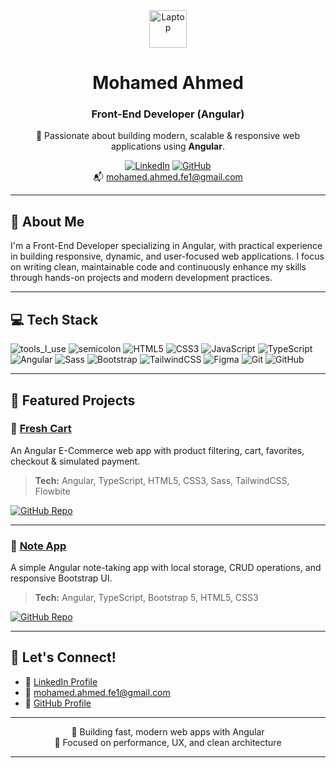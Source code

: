 <div align="center">

<img src="https://raw.githubusercontent.com/Tarikul-Islam-Anik/Animated-Fluent-Emojis/master/Emojis/Objects/Laptop.png" width="60" alt="Laptop" />

# Mohamed Ahmed  
### Front-End Developer (Angular)

🎯 Passionate about building modern, scalable & responsive web applications using **Angular**.

[![LinkedIn](https://img.shields.io/badge/LinkedIn-blue?style=for-the-badge&logo=linkedin&logoColor=white)](https://www.linkedin.com/in/mohamed-ahmed-fe/) 
[![GitHub](https://img.shields.io/badge/GitHub-black?style=for-the-badge&logo=github)](https://github.com/Mohamed-Ahmed530)  
📬 mohamed.ahmed.fe1@gmail.com

</div>

---

## 🧠 About Me

I'm a Front-End Developer specializing in Angular, with practical experience in building responsive, dynamic, and user-focused web applications. I focus on writing clean, maintainable code and continuously enhance my skills through hands-on projects and modern development practices.

---

## 💻 Tech Stack

![tools_I_use](https://img.shields.io/badge/-%F0%9F%9A%80%20Tools%20I%20Use-orange)
![semicolon](https://img.shields.io/badge/-%3A-orange)
![HTML5](https://img.shields.io/badge/HTML5-E34F26?style=flat&logo=html5&logoColor=white)
![CSS3](https://img.shields.io/badge/CSS3-1572B6?style=flat&logo=css3&logoColor=white)
![JavaScript](https://img.shields.io/badge/JavaScript-F7DF1E?style=flat&logo=javascript&logoColor=black)
![TypeScript](https://img.shields.io/badge/TypeScript-007ACC?style=flat&logo=typescript&logoColor=white)
![Angular](https://img.shields.io/badge/Angular-DD0031?style=flat&logo=angular&logoColor=white)
![Sass](https://img.shields.io/badge/Sass-CC6699?style=flat&logo=sass&logoColor=white)
![Bootstrap](https://img.shields.io/badge/Bootstrap-7952B3?style=flat&logo=bootstrap&logoColor=white)
![TailwindCSS](https://img.shields.io/badge/Tailwind_CSS-38B2AC?style=flat&logo=tailwind-css&logoColor=white)
![Figma](https://img.shields.io/badge/Figma-F24E1E?style=flat&logo=figma&logoColor=white)
![Git](https://img.shields.io/badge/Git-F05032?style=flat&logo=git&logoColor=white)
![GitHub](https://img.shields.io/badge/GitHub-181717?style=flat&logo=github&logoColor=white)

---

## 🚀 Featured Projects

### 🛒 [Fresh Cart](https://fresh-cart-m5d.vercel.app/#/login)  
An Angular E-Commerce web app with product filtering, cart, favorites, checkout & simulated payment.

> **Tech:** Angular, TypeScript, HTML5, CSS3, Sass, TailwindCSS, Flowbite

[![GitHub Repo](https://img.shields.io/badge/Code-GitHub-black?style=flat&logo=github)](https://github.com/Mohamed-Ahmed530/Fresh-Cart)

---

### 📝 [Note App](https://note-app-rust-two.vercel.app)  
A simple Angular note-taking app with local storage, CRUD operations, and responsive Bootstrap UI.

> **Tech:** Angular, TypeScript, Bootstrap 5, HTML5, CSS3

[![GitHub Repo](https://img.shields.io/badge/Code-GitHub-black?style=flat&logo=github)](https://github.com/Mohamed-Ahmed530/Note-App)

---

## 🙌 Let's Connect!

- 💼 [LinkedIn Profile](https://www.linkedin.com/in/mohamed-ahmed-fe/)
- 📧 mohamed.ahmed.fe1@gmail.com
- 🔗 [GitHub Profile](https://github.com/Mohamed-Ahmed530)

---

<div align="center">

🚀 Building fast, modern web apps with Angular  
🎯 Focused on performance, UX, and clean architecture  

</div>

---
